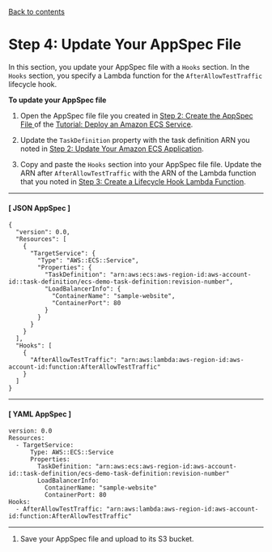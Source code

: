 [Back to contents](index.md)

# Step 4: Update Your AppSpec File<a name="tutorial-ecs-with-hooks-create-appspec-file"></a>

 In this section, you update your AppSpec file with a `Hooks` section\. In the `Hooks` section, you specify a Lambda function for the `AfterAllowTestTraffic` lifecycle hook\. 

**To update your AppSpec file**

1.  Open the AppSpec file file you created in [ Step 2: Create the AppSpec File ](tutorial-ecs-create-appspec-file.md) of the [Tutorial: Deploy an Amazon ECS Service](tutorial-ecs-deployment.md)\. 

1.  Update the `TaskDefinition` property with the task definition ARN you noted in [ Step 2: Update Your Amazon ECS Application](tutorial-ecs-with-hooks-update-the-ecs-application.md)\. 

1. Copy and paste the `Hooks` section into your AppSpec file file\. Update the ARN after `AfterAllowTestTraffic` with the ARN of the Lambda function that you noted in [Step 3: Create a Lifecycle Hook Lambda Function](tutorial-ecs-with-hooks-create-hooks.md)\. 

------
#### [ JSON AppSpec ]

   ```
   {
     "version": 0.0,
     "Resources": [
       {
         "TargetService": {
           "Type": "AWS::ECS::Service",
           "Properties": {
             "TaskDefinition": "arn:aws:ecs:aws-region-id:aws-account-id::task-definition/ecs-demo-task-definition:revision-number",
             "LoadBalancerInfo": {
               "ContainerName": "sample-website",
               "ContainerPort": 80
             }
           }
         }
       }
     ],
     "Hooks": [
       {
         "AfterAllowTestTraffic": "arn:aws:lambda:aws-region-id:aws-account-id:function:AfterAllowTestTraffic"
       }
     ]
   }
   ```

------
#### [ YAML AppSpec ]

   ```
   version: 0.0
   Resources:
     - TargetService:
         Type: AWS::ECS::Service
         Properties:
           TaskDefinition: "arn:aws:ecs:aws-region-id:aws-account-id::task-definition/ecs-demo-task-definition:revision-number"
           LoadBalancerInfo:
             ContainerName: "sample-website"
             ContainerPort: 80
   Hooks:
     - AfterAllowTestTraffic: "arn:aws:lambda:aws-region-id:aws-account-id:function:AfterAllowTestTraffic"
   ```

------

1.  Save your AppSpec file and upload to its S3 bucket\. 